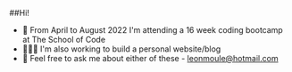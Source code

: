 ##Hi!
 - 📅 From April to August 2022 I'm attending a 16 week coding bootcamp at The School of Code
 - 👷🏻‍♂️ I'm also working to build a personal website/blog
 - 💬 Feel free to ask me about either of these - leonmoule@hotmail.com
<!--
**theleonmo/theleonmo** is a ✨ _special_ ✨ repository because its `README.md` (this file) appears on your GitHub profile.

Here are some ideas to get you started:

- 🔭 I’m currently working on ...
- 🌱 I’m currently learning ...
- 👯 I’m looking to collaborate on ...
- 🤔 I’m looking for help with ...
- 💬 Ask me about ...
- 📫 How to reach me: ...
- 😄 Pronouns: ...
- ⚡ Fun fact: ...
-->
